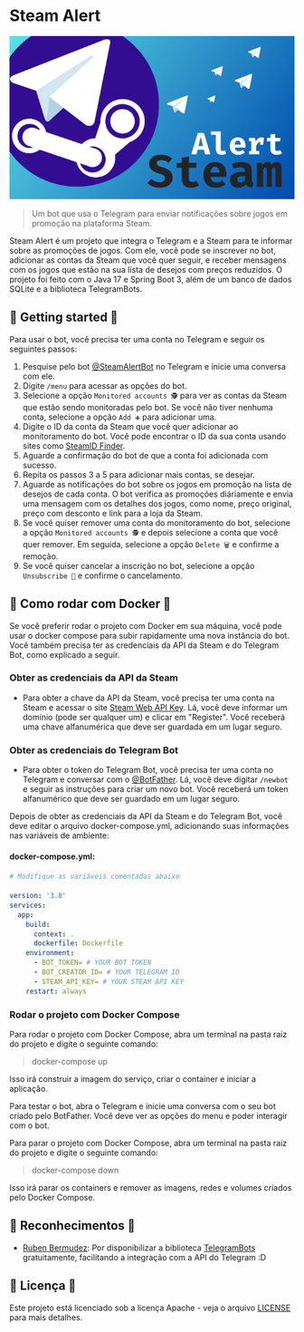 # Steam Alert

<img src="./img/banner.png" alt="Banner Steam Alert">

> Um bot que usa o Telegram para enviar notificações sobre jogos em promoção na plataforma Steam.

Steam Alert é um projeto que integra o Telegram e a Steam para te informar sobre as promoções de
jogos. Com ele, você pode se inscrever no bot, adicionar as contas da Steam que você quer seguir, e
receber mensagens com os jogos que estão na sua lista de desejos com preços reduzidos. O projeto foi
feito com o Java 17 e Spring Boot 3, além de um banco de dados SQLite e a biblioteca TelegramBots.

## 🚀 Getting started 🚀

Para usar o bot, você precisa ter uma conta no Telegram e seguir os seguintes passos:

1. Pesquise pelo bot [@SteamAlertBot](https://t.me/AlertSteamBot) no Telegram e inicie uma
   conversa com ele.
2. Digite ``/menu`` para acessar as opções do bot.
3. Selecione a opção ``Monitored accounts 🕵️`` para ver as contas da Steam que estão sendo
   monitoradas
   pelo bot. Se você não tiver nenhuma conta, selecione a opção ``Add ➕`` para adicionar uma.
4. Digite o ID da conta da Steam que você quer adicionar ao monitoramento do bot. Você pode
   encontrar o ID da sua conta usando sites
   como [SteamID Finder](https://www.steamidfinder.com/).
5. Aguarde a confirmação do bot de que a conta foi adicionada com sucesso.
6. Repita os passos 3 a 5 para adicionar mais contas, se desejar.
7. Aguarde as notificações do bot sobre os jogos em promoção na lista de desejos de cada conta. O
   bot verifica as promoções diáriamente e envia uma mensagem com os detalhes dos jogos, como
   nome, preço original, preço com desconto e link para a loja da Steam.
8. Se você quiser remover uma conta do monitoramento do bot, selecione a opção ``Monitored accounts
   🕵️`` e depois selecione a conta que você quer remover. Em seguida, selecione a
   opção ``Delete 🗑️`` e
   confirme a remoção.
9. Se você quiser cancelar a inscrição no bot, selecione a opção ``Unsubscribe 🚫`` e confirme o
   cancelamento.

## 🐳 Como rodar com Docker 🐳

Se você preferir rodar o projeto com Docker em sua máquina, você pode usar o docker compose para
subir rapidamente uma nova instância do bot. Você também precisa ter as credenciais da API da Steam
e do Telegram Bot, como explicado a seguir.

### Obter as credenciais da API da Steam

- Para obter a chave da API da Steam, você precisa ter uma conta na Steam e acessar o
  site [Steam Web API Key](https://steamcommunity.com/dev/apikey). Lá, você deve informar um
  domínio (pode ser qualquer um) e clicar em "Register". Você receberá uma chave alfanumérica que
  deve ser guardada em um lugar seguro.

### Obter as credenciais do Telegram Bot

- Para obter o token do Telegram Bot, você precisa ter uma conta no Telegram e conversar com
  o [@BotFather](https://t.me/botfather). Lá, você deve digitar `/newbot` e seguir as instruções
  para criar um novo bot. Você receberá um token alfanumérico que deve ser guardado em um lugar
  seguro.

Depois de obter as credenciais da API da Steam e do Telegram Bot, você deve editar o arquivo
docker-compose.yml, adicionando suas informações nas variáveis de ambiente:

#### docker-compose.yml:

```yaml
# Modifique as variáveis comentadas abaixo

version: '3.8'
services:
  app:
    build:
      context: .
      dockerfile: Dockerfile
    environment:
      - BOT_TOKEN= # YOUR BOT TOKEN
      - BOT_CREATOR_ID= # YOUR TELEGRAM ID
      - STEAM_API_KEY= # YOUR STEAM API KEY
    restart: always
```

### Rodar o projeto com Docker Compose

Para rodar o projeto com Docker Compose, abra um terminal na pasta raiz do projeto e digite o
seguinte comando:

> docker-compose up

Isso irá construir a imagem do serviço, criar o container e iniciar a aplicação.

Para testar o bot, abra o Telegram e inicie uma conversa com o seu bot criado pelo BotFather. Você
deve ver as opções do menu e poder interagir com o bot.

Para parar o projeto com Docker Compose, abra um terminal na pasta raiz do projeto e digite o
seguinte comando:

> docker-compose down

Isso irá parar os containers e remover as imagens, redes e volumes criados pelo Docker Compose.

## 🤝 Reconhecimentos 🤝

- [Ruben Bermudez](https://github.com/rubenlagus): Por disponibilizar a
  biblioteca [TelegramBots](https://github.com/rubenlagus/TelegramBots)
  gratuitamente, facilitando a integração com a API do Telegram :D

## 📝 Licença 📝

Este projeto está licenciado sob a licença Apache - veja o arquivo [LICENSE](./LICENSE) para mais
detalhes.